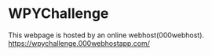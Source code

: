 # WPYChallenge
This webpage is hosted by an online webhost(000webhost).
https://wpychallenge.000webhostapp.com/
